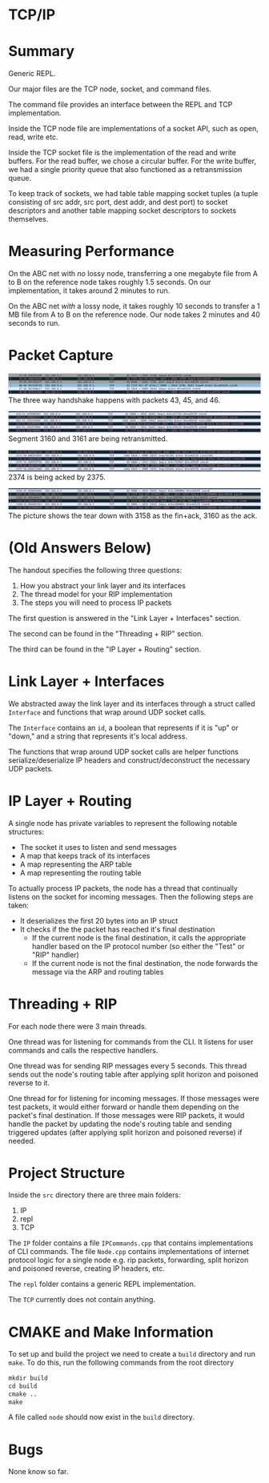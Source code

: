# TCP/IP

# Summary

Generic REPL.

Our major files are the TCP node, socket, and command files. 

The command file provides an interface between the REPL and TCP implementation. 

Inside the TCP node file are implementations of a socket API, such as open, read, write etc. 

Inside the TCP socket file is the implementation of the read and write buffers. For the read buffer, we chose a circular buffer. For the write buffer, we had a single priority queue that also functioned as a retransmission queue. 

To keep track of sockets, we had table table mapping socket tuples (a tuple consisting of src addr, src port, dest addr, and dest port) to socket descriptors and another table mapping socket descriptors to sockets themselves.  

# Measuring Performance

On the ABC net with *no* lossy node, transferring a one megabyte file from A to B on the reference node takes roughly 1.5 seconds. On our implementation, it takes around 2 minutes to run. 

On the ABC net *with* a lossy node, it takes roughly 10 seconds to transfer a 1 MB file from A to B on the reference node. Our node takes 2 minutes and 40 seconds to run. 


# Packet Capture

![](rip.png)
The three way handshake happens with packets 43, 45, and 46.

![](rip1.png)
Segment 3160 and 3161 are being retransmitted.

![](rip3.png)
2374 is being acked by 2375. 

![](rip2.png)
The picture shows the tear down with 3158 as the fin+ack, 3160 as the ack. 



# (Old Answers Below)
The handout specifies the following three questions:
1. How you abstract your link layer and its interfaces
2. The thread model for your RIP implementation
3. The steps you will need to process IP packets

The first question is answered in the "Link Layer + Interfaces" section.

The second can be found in the "Threading + RIP" section.

The third can be found in the "IP Layer + Routing" section.

# Link Layer + Interfaces

We abstracted away the link layer and its interfaces through a struct called ```Interface``` and functions that wrap around UDP socket calls. 

The ```Interface``` contains an ```id```, a boolean that represents if it is "up" or "down," and a string that represents it's local address. 

The functions that wrap around UDP socket calls are helper functions serialize/deserialize IP headers and construct/deconstruct the necessary UDP packets.

# IP Layer + Routing

A single node has private variables to represent the following notable structures:
- The socket it uses to listen and send messages
- A map that keeps track of its interfaces
- A map representing the ARP table
- A map representing the routing table

To actually process IP packets, the node has a thread that continually listens on the socket for incoming messages. Then the following steps are taken:
- It deserializes the first 20 bytes into an IP struct
- It checks if the the packet has reached it's final destination
  - If the current node is the final destination, it calls the appropriate handler based on the IP protocol number (so either the "Test" or "RIP" handler)
  - If the current node is not the final destination, the node forwards the message via the ARP and routing tables

# Threading + RIP

For each node there were 3 main threads. 

One thread was for listening for commands from the CLI. It listens for user commands and calls the respective handlers. 

One thread was for sending RIP messages every 5 seconds. This thread sends out the node's routing table after applying split horizon and poisoned reverse to it. 

One thread for for listening for incoming messages. If those messages were test packets, it would either forward or handle them depending on the packet's final destination. If those messages were RIP packets, it would handle the packet by updating the node's routing table and sending triggered updates (after applying split horizon and poisoned reverse) if needed.

# Project Structure

Inside the ```src``` directory there are three main folders: 

1. IP
2. repl
3. TCP

The ```IP``` folder contains a file ```IPCommands.cpp``` that contains implementations of CLI commands. The file ```Node.cpp``` contains implementations of internet protocol logic for a single node e.g. rip packets, forwarding, split horizon and poisoned reverse, creating IP headers, etc.

The ```repl``` folder contains a generic REPL implementation.

The ```TCP``` currently does not contain anything.

# CMAKE and Make Information

To set up and build the project we need to create a ```build``` directory and run ```make```. To do this, run the following commands from the root directory
```
mkdir build 
cd build
cmake ..
make
```
A file called ```node``` should now exist in the ```build``` directory.

# Bugs

None know so far.
